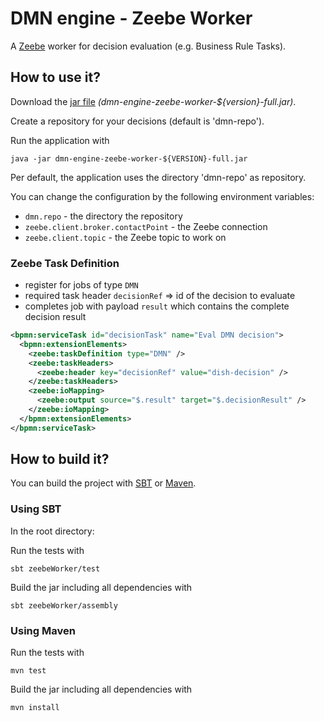 # DMN engine - Zeebe Worker

A [Zeebe](https://zeebe.io/) worker for decision evaluation (e.g. Business Rule Tasks).

## How to use it?

Download the [jar file](https://github.com/camunda/dmn-scala/releases) _(dmn-engine-zeebe-worker-${version}-full.jar)_.

Create a repository for your decisions (default is 'dmn-repo').

Run the application with

```
java -jar dmn-engine-zeebe-worker-${VERSION}-full.jar 
```

Per default, the application uses the directory 'dmn-repo' as repository. 

You can change the configuration by the following environment variables:

* `dmn.repo` - the directory the repository
* `zeebe.client.broker.contactPoint` - the Zeebe connection
* `zeebe.client.topic` - the Zeebe topic to work on

### Zeebe Task Definition

* register for jobs of type `DMN`
* required task header `decisionRef` => id of the decision to evaluate
* completes job with payload `result` which contains the complete decision result

```xml
<bpmn:serviceTask id="decisionTask" name="Eval DMN decision">
  <bpmn:extensionElements>
    <zeebe:taskDefinition type="DMN" />
    <zeebe:taskHeaders>
      <zeebe:header key="decisionRef" value="dish-decision" />
    </zeebe:taskHeaders>
    <zeebe:ioMapping>
      <zeebe:output source="$.result" target="$.decisionResult" />
    </zeebe:ioMapping>
  </bpmn:extensionElements>
</bpmn:serviceTask>
```

## How to build it?

You can build the project with [SBT](http://www.scala-sbt.org) or [Maven](http://maven.apache.org).

### Using SBT

In the root directory:

Run the tests with
```
sbt zeebeWorker/test
```

Build the jar including all dependencies with
```
sbt zeebeWorker/assembly
```

### Using Maven

Run the tests with
```
mvn test
```

Build the jar including all dependencies with
```
mvn install
```


